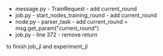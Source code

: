 - message.py - TrainRequest - add current_round
- job.py - start_nodes_training_round - add current_round
- node.py - parser_task - add current_round = msg.get_param("current_round")
- job.py - line 372 - remove return

to finish job_jl and experiment_jl